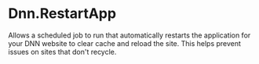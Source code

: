 # Dnn.RestartApp
Allows a scheduled job to run that automatically restarts the application for your DNN website to clear cache and reload the site. This helps prevent issues on sites that don't recycle.
